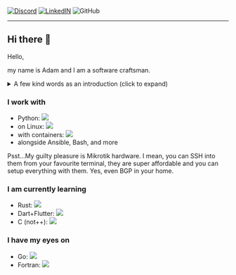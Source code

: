 [![Discord](https://img.shields.io/badge/Discord-7289DA?style=flat&logo=discord&logoColor=white)](https://discordapp.com/users/618221228712525839)
[![LinkedIN](https://img.shields.io/badge/LinkedIn-0077B5?style=flat&logo=linkedin&logoColor=white)](https://www.linkedin.com/in/adamjelinek42/)
![GitHub](https://img.shields.io/github/followers/AdamJel?style=social)

---

## Hi there 👋

Hello,

my name is Adam and I am a software craftsman.

<details>
<summary>A few kind words as an introduction (click to expand)</summary>

I say craftsman because I approach programming as a craftsmanship. While it is also true, that programming is an engineering discipline just as much as it is an art, craftsmanship is the most precise description. And as any other good craftsman I always seek an improvement in my doing. I keep my tools nice and sharp and am in constant search for better ones.

One of the most important tools in software craftsmanship is a programming language. As a matter of fact, just as important as human languages are important tools of communication in a society. And my "native" programming language is Python. It is almost the English of the programming world. There are situations better served by other languages, but it is a solid first choice. I have been building simple scripts, data processing applications and web services in Python and it served me well. My other skills include Linux, containers, Ansible, Git, CI/CD, bash scripting, and some others.

I would like to "kubernete" (did you know, what it means in old greek?) my software career into a more low-level direction. System programming and possibly embedded. That is why I am actively studying Rust and C. C needs no explanation. It may be true, that Rust is superseding C, but C will forever remain the Latin of programming - there are many excellent (even though sometimes ancient) texts written in it and it will remain this way for at least another few decades. Oh, and nobody will probably ever rewrite Donald Knuth's Art of Programming into another language. So it will always be handy to at least passively know C.

But, in my opinion, the single most influential language for another 50 years is and will be Rust. It is a very well-engineered language, which, unlike many others, has excellent ergonomics of usage. Generally an important parameter of any craftsman's tool. In other words, it is pleasant to write software with it. That is why I would like to work primarily in this language.

If you think I might be a good fit for your team, please, let me know. You can always write me an email at a.jelinek@pm.me or send me a message on LinkedIn. Or take a look at my [GitHub's profile](https://github.com/AdamJel), or my [GitHub page](https://adamjel.github.io/). I am looking forward to hearing from you.

</details>

### I work with

- Python: ![](https://geps.dev/progress/90)
- on Linux: ![](https://geps.dev/progress/75)
- with containers: ![](https://geps.dev/progress/70)
- alongside Ansible, Bash, and more

Psst...My guilty pleasure is Mikrotik hardware. I mean, you can SSH into them from your favourite terminal, they are super affordable and you can setup everything with them. Yes, even BGP in your home.

### I am currently learning

- Rust: ![](https://geps.dev/progress/40)
- Dart+Flutter: ![](https://geps.dev/progress/20)
- C (not++): ![](https://geps.dev/progress/10)

### I have my eyes on

- Go: ![](https://geps.dev/progress/0)
- Fortran: ![](https://geps.dev/progress/0)
